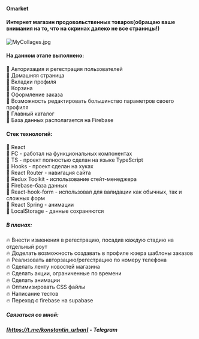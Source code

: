 #### Omarket
#### Интернет магазин продовольственных товаров(обращаю ваше внимания на то, что на скринах далеко не все страницы!)

![MyCollages.jpg](https://i.ibb.co/P5snZFT/My-Collages-2.jpg) 

#### На данном этапе выполнено:
:star2: Авторизация и регестрация пользователей <br>
:star2: Домашняя страница<br>
:star2: Вкладки профиля <br>
:star2: Корзина<br>
:star2: Оформление заказа<br>
:star2: Возможность редактировать большинство параметров своего профиля<br>
:star2: Главный каталог<br>
:star2: База данных располагается на Firebase <br>

#### Cтек технологий:
:star2: React  <br>
:star2: FC - работал на функциональных компонентах <br>
:star2: TS - проект полностью сделан на языке TypeScript <br>
:star2: Hooks - проект сделан на хуках <br>
:star2: React Router - навигация сайта <br>
:star2: Redux Toolkit - использование стейт-менеджера <br>
:star2: Firebase-база данных <br>
:star2: React-hook-form - использовал для валидации как обычных, так и сложных форм <br>
:star2: React Spring - анимации <br>
:star2: LocalStorage - данные сохраняются

##### В планах:
:fire: Внести изменения в регестрацию, посадив каждую стадию на отдельный роут <br>
:fire: Доделать возможность создавать в профиле юзера шаблоны заказов <br>
:fire: Реализовать авторзацию/регестрацию по номеру телефона <br>
:fire: Сделать ленту новостей магазина<br>
:fire: Сделать акции, ограниченные по времени<br>
:fire: Сделать анимации<br>
:fire: Оптимизировать CSS файлы<br>
:fire: Написание тестов<br>
:fire: Переход с firebase на supabase<br>


##### Связаться со мной: 
##### [https://t.me/konstantin_urban] - Telegram
